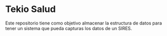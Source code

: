 # Tekio Salud
Este repositorio tiene como objetivo almacenar la estructura de datos para tener un sistema que pueda capturas los datos de un SIRES. 
